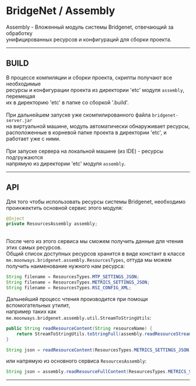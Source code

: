 # BridgeNet / Assembly

Assembly - Вложенный модуль системы Bridgenet, отвечающий за обработку 
<br>унифицированных ресурсов и конфигураций для сборки проекта.

---

## BUILD

В процессе компиляции и сборки проекта, скрипты получают все необходимые
<br>ресурсы и конфигурации проекта из директории 'etc' модуля `assembly`, перемещая
<br>их в директорию 'etc' в папке со сборкой '.build'.
<br>
<br>При дальнейшем запуске уже скомпилированного файла `bridgenet-server.jar`
<br>на виртуальной машине, модуль автоматически обнаруживает ресурсы,
<br>расположенные в корневой папке проекта в директории 'etc', и работает уже с ними.
<br>
<br>При запуске сервера на локальной машине (из IDE) - ресурсы подгружаются
<br>напрямую из директории 'etc' модуля `assembly`.

---

## API

Для того чтобы использовать ресурсы системы Bridgenet, необходимо
<br>проинжектить основной сервис этого модуля:
```java
@Inject
private ResourcesAssembly assembly;
```

<br>После чего из этого сервиса мы сможем получить данные для чтения этих самых ресурсов.
<br>Общий список доступных ресурсов хранится в виде констант в классе `me.moonways.bridgenet.assembly.ResourcesTypes`,
оттуда мы можем получить наименование нужного нам ресурса:
```java
String filename = ResourcesTypes.MTP_SETTINGS_JSON;
String filename = ResourcesTypes.METRICS_SETTINGS_JSON;
String filename = ResourcesTypes.RSI_CONFIG_XML;
```

Дальнейший процесс чтения производится при помощи вспомогательных утилит,
<br>например таких как `me.moonways.bridgenet.assembly.util.StreamToStringUtils`:

```java
public String readResourceContent(String resourceName) {
    return StreamToStringUtils.toStringFull(assembly.readResourceStream(resourceName), charset);
}
```
```java
String json = readResourceContent(ResourcesTypes.METRICS_SETTINGS_JSON);
```
или напрямую из основного сервиса `ResourcesAssembly`:
```java
String json = assembly.readResourceFullContent(ResourcesTypes.METRICS_SETTINGS_JSON);
```

---